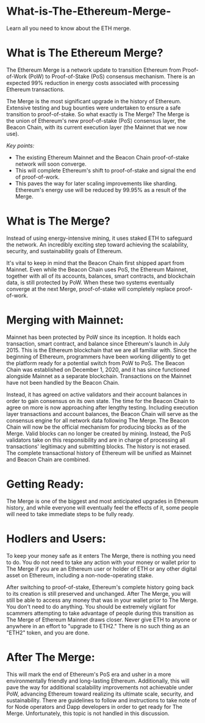 # What-is-The-Ethereum-Merge-
Learn all you need to know about the ETH merge.

# What is The Ethereum Merge?
The Ethereum Merge is a network update to transition Ethereum from Proof-of-Work (PoW) to Proof-of-Stake (PoS) consensus mechanism. There is an expected 99% reduction in energy costs associated with processing Ethereum transactions.

The Merge is the most significant upgrade in the history of Ethereum. Extensive testing and bug bounties were undertaken to ensure a safe transition to proof-of-stake. So what exactly is The Merge? The Merge is the union of Ethereum's new proof-of-stake (PoS) consensus layer, the Beacon Chain, with its current execution layer (the Mainnet that we now use).

*Key points:*

- The existing Ethereum Mainnet and the Beacon Chain proof-of-stake network will soon converge.
- This will complete Ethereum's shift to proof-of-stake and signal the end of proof-of-work. 
- This paves the way for later scaling improvements like sharding. Ethereum's energy use will be reduced by 99.95% as a result of the Merge.

# What is The Merge?

Instead of using energy-intensive mining, it uses staked ETH to safeguard the network. An incredibly exciting step toward achieving the scalability, security, and sustainability goals of Ethereum.

It's vital to keep in mind that the Beacon Chain first shipped apart from Mainnet. Even while the Beacon Chain uses PoS, the Ethereum Mainnet, together with all of its accounts, balances, smart contracts, and blockchain data, is still protected by PoW. When these two systems eventually converge at the next Merge, proof-of-stake will completely replace proof-of-work.

# Merging with Mainnet:

Mainnet has been protected by PoW since its inception. It holds each transaction, smart contract, and balance since Ethereum's launch in July 2015. This is the Ethereum blockchain that we are all familiar with. Since the beginning of Ethereum, programmers have been working diligently to get the platform ready for a potential switch from PoW to PoS. The Beacon Chain was established on December 1, 2020, and it has since functioned alongside Mainnet as a separate blockchain. Transactions on the Mainnet have not been handled by the Beacon Chain.

Instead, it has agreed on active validators and their account balances in order to gain consensus on its own state. The time for the Beacon Chain to agree on more is now approaching after lengthy testing. Including execution layer transactions and account balances, the Beacon Chain will serve as the consensus engine for all network data following The Merge. The Beacon Chain will now be the official mechanism for producing blocks as of the Merge. Valid blocks can no longer be created by mining. Instead, the PoS validators take on this responsibility and are in charge of processing all transactions' legitimacy and submitting blocks. The history is not erased. The complete transactional history of Ethereum will be unified as Mainnet and Beacon Chain are combined.

# Getting Ready:
The Merge is one of the biggest and most anticipated upgrades in Ethereum history, and while everyone will eventually feel the effects of it, some people will need to take immediate steps to be fully ready.

# Hodlers and Users:
To keep your money safe as it enters The Merge, there is nothing you need to do. You do not need to take any action with your money or wallet prior to The Merge if you are an Ethereum user or holder of ETH or any other digital asset on Ethereum, including a non-node-operating stake.

After switching to proof-of-stake, Ethereum's complete history going back to its creation is still preserved and unchanged. After The Merge, you will still be able to access any money that was in your wallet prior to The Merge. You don't need to do anything. You should be extremely vigilant for scammers attempting to take advantage of people during this transition as The Merge of Ethereum Mainnet draws closer. Never give ETH to anyone or anywhere in an effort to "upgrade to ETH2." There is no such thing as an "ETH2" token, and you are done.

# After The Merge:
This will mark the end of Ethereum's PoS era and usher in a more environmentally friendly and long-lasting Ethereum. Additionally, this will pave the way for additional scalability improvements not achievable under PoW, advancing Ethereum toward realizing its ultimate scale, security, and sustainability. There are guidelines to follow and instructions to take note of for Node operators and Dapp developers in order to get ready for The Merge. Unfortunately, this topic is not handled in this discussion.
